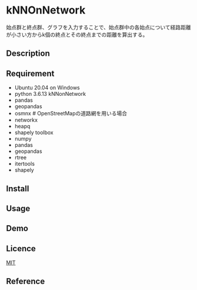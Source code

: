 kNNOnNetwork
===

始点群と終点群、グラフを入力することで、始点群中の各始点について経路距離が小さい方からk個の終点とその終点までの距離を算出する。

## Description

## Requirement
- Ubuntu 20.04 on Windows
- python 3.6.13
kNNonNetwork
- pandas
- geopandas
- osmnx  # OpenStreetMapの道路網を用いる場合
- networkx
- heapq
- shapely
toolbox
- numpy
- pandas
- geopandas
- rtree
- itertools
- shapely

## Install

## Usage

## Demo

## Licence

[MIT](https://github.com/Kinutaku/kNNOnNetwork/blob/main/Licence)

## Reference

